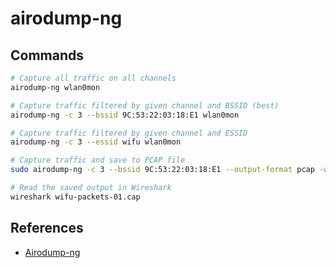 # airodump-ng

## Commands

```bash
# Capture all traffic on all channels
airodump-ng wlan0mon

# Capture traffic filtered by given channel and BSSID (best)
airodump-ng -c 3 --bssid 9C:53:22:03:18:E1 wlan0mon

# Capture traffic filtered by given channel and ESSID
airodump-ng -c 3 --essid wifu wlan0mon

# Capture traffic and save to PCAP file
sudo airodump-ng -c 3 --bssid 9C:53:22:03:18:E1 --output-format pcap -w wifu-packets wlan0mon

# Read the saved output in Wireshark
wireshark wifu-packets-01.cap
```

## References

* [Airodump-ng](https://www.aircrack-ng.org/doku.php?id=airodump-ng)
